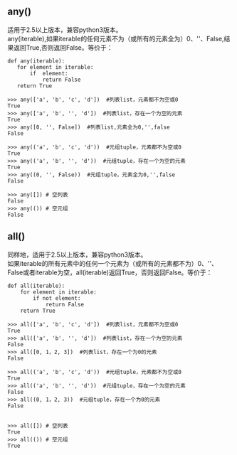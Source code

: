 ## any()
适用于2.5以上版本，兼容python3版本。  
any(iterable),如果iterable的任何元素不为（或所有的元素全为）0、''、False,结果返回True,否则返回False。等价于：
```
def any(iterable):
   for element in iterable:
       if  element:
           return False
   return True
```   

```
>>> any(['a', 'b', 'c', 'd'])  #列表list，元素都不为空或0
True
>>> any(['a', 'b', '', 'd'])  #列表list，存在一个为空的元素
True
>>> any([0, '', False])  #列表list,元素全为0,'',false
False

>>> any(('a', 'b', 'c', 'd'))  #元组tuple，元素都不为空或0
True
>>> any(('a', 'b', '', 'd'))  #元组tuple，存在一个为空的元素
True
>>> any((0, '', False))  #元组tuple，元素全为0,'',false
False

>>> any([]) # 空列表
False
>>> any(()) # 空元组
False
```


## all()
同样地，适用于2.5以上版本，兼容python3版本。  
如果iterable的所有元素中的任何一个元素为（或所有的元素都不为）0、''、False或者iterable为空，all(iterable)返回True，否则返回False。等价于：

```
def all(iterable):
    for element in iterable:
        if not element:
            return False
    return True
```    


```
>>> all(['a', 'b', 'c', 'd'])  #列表list，元素都不为空或0
True
>>> all(['a', 'b', '', 'd'])  #列表list，存在一个为空的元素
False
>>> all([0, 1，2, 3])  #列表list，存在一个为0的元素
False

>>> all(('a', 'b', 'c', 'd'))  #元组tuple，元素都不为空或0
True
>>> all(('a', 'b', '', 'd'))  #元组tuple，存在一个为空的元素
False
>>> all((0, 1，2, 3))  #元组tuple，存在一个为0的元素
False


>>> all([]) # 空列表
True
>>> all(()) # 空元组
True
```
